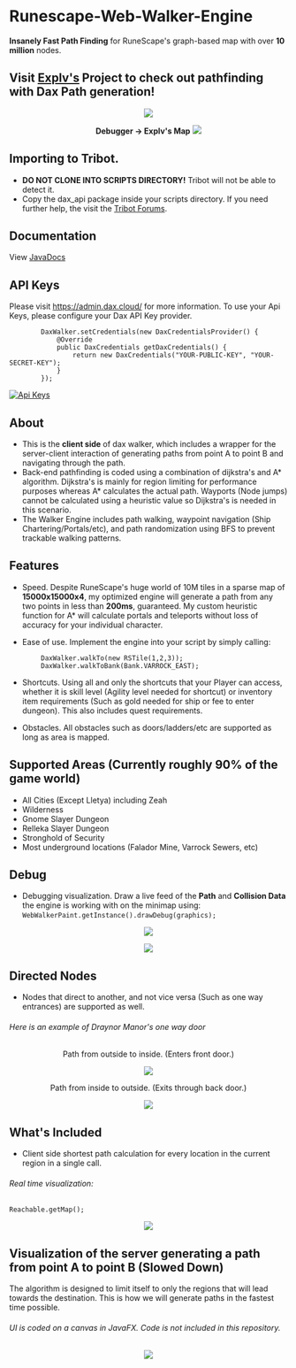 # Runescape-Web-Walker-Engine
**Insanely Fast Path Finding** for RuneScape's graph-based map with over **10 million** nodes.

## Visit **[Explv's](https://explv.github.io/)** Project to check out pathfinding with Dax Path generation!
<p align="center">
  <img src="https://i.imgur.com/Haf7BNb.gif"/>
</p>


<p align="center">
  <b>Debugger -> Explv's Map</b>
  <img src="https://i.imgur.com/80Qo9nY.png"/>
</p>

## Importing to Tribot.
- **DO NOT CLONE INTO SCRIPTS DIRECTORY!** Tribot will not be able to detect it.
- Copy the dax_api package inside your scripts directory. If you need further help, the visit the [Tribot Forums](https://tribot.org/forums/topic/68923-universal-web-walker-open-source/). 

## Documentation
View [JavaDocs](https://itsdax.github.io/Runescape-Web-Walker-Engine/)

## API Keys
Please visit https://admin.dax.cloud/ for more information. To use your Api Keys, please configure your Dax API Key provider.
```java8
        DaxWalker.setCredentials(new DaxCredentialsProvider() {
            @Override
            public DaxCredentials getDaxCredentials() {
                return new DaxCredentials("YOUR-PUBLIC-KEY", "YOUR-SECRET-KEY");
            }
        });
```
[![Api Keys](https://i.imgur.com/Qwc0115.png)](https://admin.dax.cloud)

## About
- This is the **client side** of dax walker, which includes a wrapper for the server-client interaction of generating paths from point A to point B and navigating through the path.
- Back-end pathfinding is coded using a combination of dijkstra's and A\* algorithm. Dijkstra's is mainly for region limiting for performance purposes whereas A\* calculates the actual path. Wayports (Node jumps) cannot be calculated using a heuristic value so Dijkstra's is needed in this scenario.
- The Walker Engine includes path walking, waypoint navigation (Ship Chartering/Portals/etc), and path randomization using BFS to prevent trackable walking patterns.


## Features
- Speed. Despite RuneScape's huge world of 10M tiles in a sparse map of **15000x15000x4**, my optimized engine will generate a path from any two points in less than **200ms**, guaranteed. My custom heuristic function for A* will calculate portals and teleports without loss of accuracy for your individual character.

- Ease of use. Implement the engine into your script by simply calling:
```java8
        DaxWalker.walkTo(new RSTile(1,2,3));
        DaxWalker.walkToBank(Bank.VARROCK_EAST);
```

- Shortcuts. Using all and only the shortcuts that your Player can access, whether it is skill level (Agility level needed for shortcut) or inventory item requirements (Such as gold needed for ship or fee to enter dungeon). This also includes quest requirements.

- Obstacles. All obstacles such as doors/ladders/etc are supported as long as area is mapped.

## Supported Areas (Currently roughly 90% of the game world)
- All Cities (Except Lletya) including Zeah
- Wilderness
- Gnome Slayer Dungeon
- Relleka Slayer Dungeon
- Stronghold of Security
- Most underground locations (Falador Mine, Varrock Sewers, etc)


## Debug
- Debugging visualization. Draw a live feed of the **Path** and **Collision Data** the engine is working with on the minimap using:
      ```
      WebWalkerPaint.getInstance().drawDebug(graphics);
      ```
      
<p align="center">
  <img src="http://i.imgur.com/17hx5iK.png"/>
</p>

<p align="center">
  <img src="http://i.imgur.com/gLMRq0O.png"/>
</p>

## Directed Nodes
- Nodes that direct to another, and not vice versa (Such as one way entrances) are supported as well.

###### Here is an example of Draynor Manor's one way door

<p align="center">Path from outside to inside. (Enters front door.)
<p align="center">
      <img src="http://i.imgur.com/2B2MyZ8.png"/>
</p>

<p align="center">Path from inside to outside. (Exits through back door.)
<p align="center">
<img src="http://i.imgur.com/Ne2Ydy1.png"/>
</p>

## What's Included
- Client side shortest path calculation for every location in the current region in a single call.

###### Real time visualization:

  ```java8
  Reachable.getMap();
  ```
<p align="center">
  <img src="https://i.imgur.com/4hZi3eM.gif"/>
</p>

## Visualization of the server generating a path from point A to point B (Slowed Down)
The algorithm is designed to limit itself to only the regions that will lead towards the destination. This is how we will generate paths in the fastest time possible.
###### UI is coded on a canvas in JavaFX. Code is not included in this repository.

<p align="center">
  <img src="http://i.imgur.com/ZD7hKWZ.gif"/>
</p>
